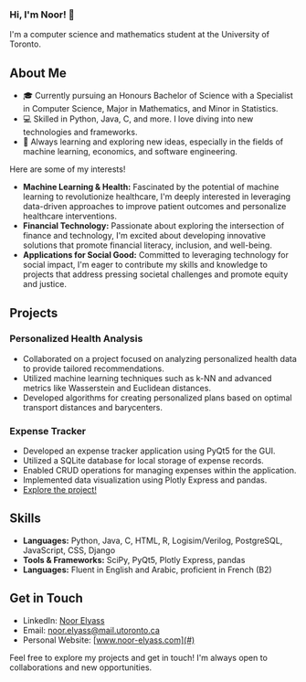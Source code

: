 ### Hi, I'm Noor! 👋

I'm a computer science and mathematics student at the University of Toronto.

## About Me

- 🎓 Currently pursuing an Honours Bachelor of Science with a Specialist in Computer Science, Major in Mathematics, and Minor in Statistics.
- 💻 Skilled in Python, Java, C, and more. I love diving into new technologies and frameworks.
- 🌱 Always learning and exploring new ideas, especially in the fields of machine learning, economics, and software engineering.

Here are some of my interests!

- **Machine Learning & Health:** Fascinated by the potential of machine learning to revolutionize healthcare, I'm deeply interested in leveraging data-driven approaches to improve patient outcomes and personalize healthcare interventions.
- **Financial Technology:** Passionate about exploring the intersection of finance and technology, I'm excited about developing innovative solutions that promote financial literacy, inclusion, and well-being.
- **Applications for Social Good:** Committed to leveraging technology for social impact, I'm eager to contribute my skills and knowledge to projects that address pressing societal challenges and promote equity and justice.


## Projects

### Personalized Health Analysis
- Collaborated on a project focused on analyzing personalized health data to provide tailored recommendations.
- Utilized machine learning techniques such as k-NN and advanced metrics like Wasserstein and Euclidean distances.
- Developed algorithms for creating personalized plans based on optimal transport distances and barycenters.

### Expense Tracker
- Developed an expense tracker application using PyQt5 for the GUI.
- Utilized a SQLite database for local storage of expense records.
- Enabled CRUD operations for managing expenses within the application.
- Implemented data visualization using Plotly Express and pandas.
- [Explore the project!](#)

## Skills

- **Languages:** Python, Java, C, HTML, R, Logisim/Verilog, PostgreSQL, JavaScript, CSS, Django
- **Tools & Frameworks:** SciPy, PyQt5, Plotly Express, pandas
- **Languages:** Fluent in English and Arabic, proficient in French (B2)

## Get in Touch

- LinkedIn: [Noor Elyass](https://www.linkedin.com/in/noorelyass)
- Email: [noor.elyass@mail.utoronto.ca](mailto:noor.elyass@mail.utoronto.ca)
- Personal Website: [www.noor-elyass.com](#)

Feel free to explore my projects and get in touch! I'm always open to collaborations and new opportunities.

